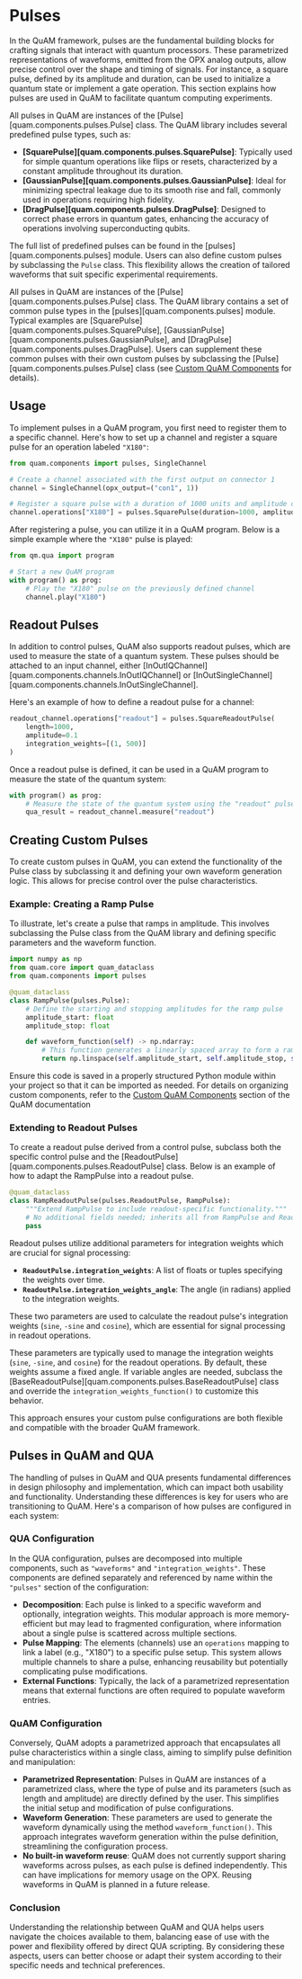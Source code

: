 # Pulses
In the QuAM framework, pulses are the fundamental building blocks for crafting signals that interact with quantum processors.
These parametrized representations of waveforms, emitted from the OPX analog outputs, allow precise control over the shape and timing of signals.
For instance, a square pulse, defined by its amplitude and duration, can be used to initialize a quantum state or implement a gate operation.
This section explains how pulses are used in QuAM to facilitate quantum computing experiments.

All pulses in QuAM are instances of the [Pulse][quam.components.pulses.Pulse] class. The QuAM library includes several predefined pulse types, such as:

- **[SquarePulse][quam.components.pulses.SquarePulse]**: Typically used for simple quantum operations like flips or resets, characterized by a constant amplitude throughout its duration.
- **[GaussianPulse][quam.components.pulses.GaussianPulse]**: Ideal for minimizing spectral leakage due to its smooth rise and fall, commonly used in operations requiring high fidelity.
- **[DragPulse][quam.components.pulses.DragPulse]**: Designed to correct phase errors in quantum gates, enhancing the accuracy of operations involving superconducting qubits.

The full list of predefined pulses can be found in the [pulses][quam.components.pulses] module.
Users can also define custom pulses by subclassing the `Pulse` class. This flexibility allows the creation of tailored waveforms that suit specific experimental requirements.

All pulses in QuAM are instances of the [Pulse][quam.components.pulses.Pulse] class.
The QuAM library contains a set of common pulse types in the [pulses][quam.components.pulses] module.
Typical examples are [SquarePulse][quam.components.pulses.SquarePulse], [GaussianPulse][quam.components.pulses.GaussianPulse], and [DragPulse][quam.components.pulses.DragPulse].
Users can supplement these common pulses with their own custom pulses by subclassing the [Pulse][quam.components.pulses.Pulse] class (see [Custom QuAM Components](/components/custom-components) for details). 


## Usage
To implement pulses in a QuAM program, you first need to register them to a specific channel. Here's how to set up a channel and register a square pulse for an operation labeled `"X180"`:

```python
from quam.components import pulses, SingleChannel

# Create a channel associated with the first output on connector 1
channel = SingleChannel(opx_output=("con1", 1))

# Register a square pulse with a duration of 1000 units and amplitude of 0.5
channel.operations["X180"] = pulses.SquarePulse(duration=1000, amplitude=0.5)
```

After registering a pulse, you can utilize it in a QuAM program. Below is a simple example where the `"X180"` pulse is played:

```python
from qm.qua import program

# Start a new QuAM program
with program() as prog:
    # Play the "X180" pulse on the previously defined channel
    channel.play("X180")
```

## Readout Pulses
In addition to control pulses, QuAM also supports readout pulses, which are used to measure the state of a quantum system.
These pulses should be attached to an input channel, either [InOutIQChannel][quam.components.channels.InOutIQChannel] or [InOutSingleChannel][quam.components.channels.InOutSingleChannel].

Here's an example of how to define a readout pulse for a channel:

```python
readout_channel.operations["readout"] = pulses.SquareReadoutPulse(
    length=1000, 
    amplitude=0.1
    integration_weights=[(1, 500)]    
)
```

Once a readout pulse is defined, it can be used in a QuAM program to measure the state of the quantum system:

```python
with program() as prog:
    # Measure the state of the quantum system using the "readout" pulse
    qua_result = readout_channel.measure("readout")
```

## Creating Custom Pulses
To create custom pulses in QuAM, you can extend the functionality of the Pulse class by subclassing it and defining your own waveform generation logic. This allows for precise control over the pulse characteristics.

### Example: Creating a Ramp Pulse
To illustrate, let's create a pulse that ramps in amplitude. This involves subclassing the Pulse class from the QuAM library and defining specific parameters and the waveform function.

```python
import numpy as np
from quam.core import quam_dataclass
from quam.components import pulses

@quam_dataclass
class RampPulse(pulses.Pulse):
    # Define the starting and stopping amplitudes for the ramp pulse
    amplitude_start: float
    amplitude_stop: float

    def waveform_function(self) -> np.ndarray:
        # This function generates a linearly spaced array to form a ramp waveform
        return np.linspace(self.amplitude_start, self.amplitude_stop, self.length)
```
Ensure this code is saved in a properly structured Python module within your project so that it can be imported as needed. For details on organizing custom components, refer to the [Custom QuAM Components](/components/custom-components) section of the QuAM documentation

### Extending to Readout Pulses
To create a readout pulse derived from a control pulse, subclass both the specific control pulse and the [ReadoutPulse][quam.components.pulses.ReadoutPulse] class. Below is an example of how to adapt the RampPulse into a readout pulse.

```python
@quam_dataclass
class RampReadoutPulse(pulses.ReadoutPulse, RampPulse):
    """Extend RampPulse to include readout-specific functionality."""
    # No additional fields needed; inherits all from RampPulse and ReadoutPulse
    pass
```
Readout pulses utilize additional parameters for integration weights which are crucial for signal processing:

- **`ReadoutPulse.integration_weights`**: A list of floats or tuples specifying the weights over time.
- **`ReadoutPulse.integration_weights_angle`**: The angle (in radians) applied to the integration weights.

These two parameters are used to calculate the readout pulse's integration weights (`sine`, `-sine` and `cosine`), which are essential for signal processing in readout operations.

These parameters are typically used to manage the integration weights (`sine`, `-sine`, and `cosine`) for the readout operations. By default, these weights assume a fixed angle. If variable angles are needed, subclass the [BaseReadoutPulse][quam.components.pulses.BaseReadoutPulse] class and override the `integration_weights_function()` to customize this behavior.

This approach ensures your custom pulse configurations are both flexible and compatible with the broader QuAM framework.


## Pulses in QuAM and QUA

The handling of pulses in QuAM and QUA presents fundamental differences in design philosophy and implementation, which can impact both usability and functionality. Understanding these differences is key for users who are transitioning to QuAM. Here's a comparison of how pulses are configured in each system:

### QUA Configuration

In the QUA configuration, pulses are decomposed into multiple components, such as `"waveforms"` and `"integration_weights"`. These components are defined separately and referenced by name within the `"pulses"` section of the configuration:

- **Decomposition**: Each pulse is linked to a specific waveform and optionally, integration weights. This modular approach is more memory-efficient but may lead to fragmented configuration, where information about a single pulse is scattered across multiple sections.
- **Pulse Mapping**: The elements (channels) use an `operations` mapping to link a label (e.g., "X180") to  a specific pulse setup. This system allows multiple channels to share a pulse, enhancing reusability but potentially complicating pulse modifications.
- **External Functions**: Typically, the lack of a parametrized representation means that external functions are often required to populate waveform entries.

### QuAM Configuration

Conversely, QuAM adopts a parametrized approach that encapsulates all pulse characteristics within a single class, aiming to simplify pulse definition and manipulation:

- **Parametrized Representation**: Pulses in QuAM are instances of a parametrized class, where the type of pulse and its parameters (such as length and amplitude) are directly defined by the user. This simplifies the initial setup and modification of pulse configurations.
- **Waveform Generation**: These parameters are used to generate the waveform dynamically using the method `waveform_function()`. This approach integrates waveform generation within the pulse definition, streamlining the configuration process.
- **No built-in waveform reuse**: QuAM does not currently support sharing waveforms across pulses, as each pulse is defined independently. This can have implications for memory usage on the OPX. Reusing waveforms in QuAM is planned in a future release.

### Conclusion

Understanding the relationship between QuAM and QUA helps users navigate the choices available to them, balancing ease of use with the power and flexibility offered by direct QUA scripting. 
By considering these aspects, users can better choose or adapt their system according to their specific needs and technical preferences.